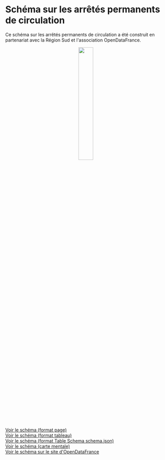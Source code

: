 # Schéma sur les arrêtés permanents de circulation

Ce schéma sur les arrêtés permanents de circulation a été construit en partenariat avec la Région Sud et l'association OpenDataFrance.
<br>
<p align=center>
<img src=https://gblobscdn.gitbook.com/spaces%2F-M8umwbbnQtktzDT0-5_%2Favatar-rectangle-1591200295956.png?alt=media width='30%'>
</p>

[Voir le schéma (format page)](schema-page.md)  
[Voir le schéma (format tableau)](schema-table.md)  
[Voir le schéma (format Table Schema schema.json)](schema.json)  
[Voir le schéma (carte mentale)](https://raw.githubusercontent.com/CEREMA/schema-arrete-circulation/master/arrete-permanent-circulation.png)  
[Voir le schéma sur le site d'OpenDataFrance](https://opendatafrance.gitbook.io/fablog/territoires/chantiers/partage-des-donnees/standardisation/arretes-de-circulation)  
